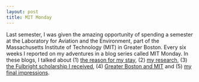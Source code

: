 ```yaml
---
layout: post
title: MIT Monday
---
```


Last semester, I was given the amazing opportunity  of spending a semester at the Laboratory for Aviation and the Environment, 
part of the Massachusetts Institute of Technology (MIT) in Greater Boston. Every six weeks I reported on my adventures in a blog series
called MIT Monday. In these blogs, I talked about 
(1) <a href="https://docs.google.com/viewer?url=https://raw.githubusercontent.com/bertlenaerts/bertlenaerts.github.io/master/files/1_MIT_MONDAY.pdf" target="_blank">the reason for my stay</a>, 
(2) <a href="https://docs.google.com/viewer?url=https://raw.githubusercontent.com/bertlenaerts/bertlenaerts.github.io/master/files/2_MIT_MONDAY.pdf" target="_blank">my research</a>, 
(3) <a href="https://docs.google.com/viewer?url=https://raw.githubusercontent.com/bertlenaerts/bertlenaerts.github.io/master/files/3_MIT_MONDAY.pdf" target="_blank">the Fulbright scholarship I received</a>, 
(4) <a href="https://docs.google.com/viewer?url=https://raw.githubusercontent.com/bertlenaerts/bertlenaerts.github.io/master/files/4_MIT_MONDAY.pdf" target="_blank">Greater Boston and MIT</a> and 
(5) <a href="https://docs.google.com/viewer?url=https://raw.githubusercontent.com/bertlenaerts/bertlenaerts.github.io/master/files/5_MIT_MONDAY.pdf" target="_blank">my final impressions</a>.
